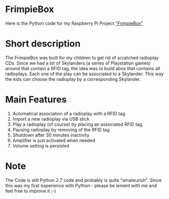 # FrimpieBox
Here is the Python code for my Raspberry Pi Project ["FrimpieBox"](https://frimpiebox.blogspot.com/)

# Short description
The FrimpieBox was built for my children to get rid of scratched radioplay CDs.
Since we had a lot of Skylanders (a series of Playstation games) around that contain a RFID tag, 
the idea was to build abox that contains all radioplays. Each one of the play can be associated to a Skylander.
This way the kids can choose the radioplay by a corresponding Skylander.

# Main Features
1. Automatical association of a radioplay with a RFID tag
1. Import a new radioplay via USB stick 
1. Play a radioplay (of course) by placing an associated RFID tag
1. Pausing radioplay by removing of the RFID tag
1. Shutdown after 30 minutes inactivity
1. Amplifier is just activated when needed
1. Volume setting is persisted

# Note
The Code is still Python 2.7 code and probably is quite "amateurish". 
Since this was my first experience with Python - please be lenient with me and feel free to improve it ;-)  
